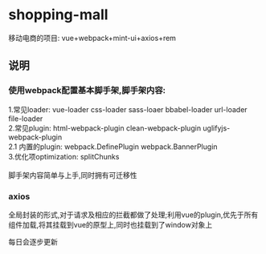 # shopping-mall
移动电商的项目: vue+webpack+mint-ui+axios+rem

## 说明

### 使用webpack配置基本脚手架,脚手架内容: 
 1.常见loader: vue-loader css-loader sass-loaer bbabel-loader url-loader file-loader </br>
 2.常见plugin: html-webpack-plugin clean-webpack-plugin uglifyjs-webpack-plugin </br>
   2.1 内置的plugin: webpack.DefinePlugin webpack.BannerPlugin </br>
 3.优化项optimization: splitChunks </br></br>
脚手架内容简单与上手,同时拥有可迁移性

### axios
全局封装的形式,对于请求及相应的拦截都做了处理;利用vue的plugin,优先于所有组件加载,将其挂载到vue的原型上,同时也挂载到了window对象上

每日会逐步更新
